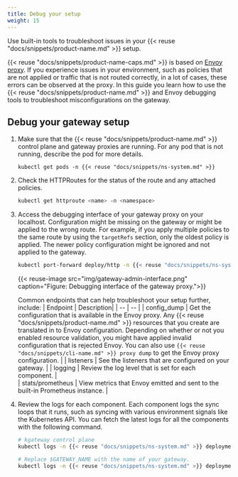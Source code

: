 ```yaml
---
title: Debug your setup
weight: 15
---
```


Use built-in tools to troubleshoot issues in your {{< reuse "docs/snippets/product-name.md" >}} setup.

{{< reuse "docs/snippets/product-name-caps.md" >}} is based on [Envoy proxy](https://www.envoyproxy.io). If you experience issues in your environment, such as policies that are not applied or traffic that is not routed correctly, in a lot of cases, these errors can be observed at the proxy. In this guide you learn how to use the {{< reuse "docs/snippets/product-name.md" >}} and Envoy debugging tools to troubleshoot misconfigurations on the gateway.

## Debug your gateway setup

1. Make sure that the {{< reuse "docs/snippets/product-name.md" >}} control plane and gateway proxies are running. For any pod that is not running, describe the pod for more details.
   
   ```shell
   kubectl get pods -n {{< reuse "docs/snippets/ns-system.md" >}}
   ```
   <!-- TODO: CLI You can do that by using the `{{< reuse "docs/snippets/cli-name.md" >}} check` [command](/docs/reference/cli/glooctl_check/) that quickly checks the health of {{< reuse "docs/snippets/product-name.md" >}} deployments, pods, and custom resources, and verifies Gloo resource configuration. Any issues that are found are reported back in the CLI output. 
   ```sh
   {{< reuse "docs/snippets/cli-name.md" >}} check
   ```
   
   Example output for a misconfigured VirtualHostOption:
   ```console
   Found rejected VirtualHostOption by '{{< reuse "docs/snippets/ns-system.md" >}}': {{< reuse "docs/snippets/ns-system.md" >}} jwt (Reason: 2 errors occurred:
	* invalid virtual host [http~bookinfo_example] while processing plugin enterprise_warning: Could not load configuration for the following Enterprise features: [jwt]
   ```
   -->

2. Check the HTTPRoutes for the status of the route and any attached policies.
   
   ```sh
   kubectl get httproute <name> -n <namespace>
   ```

3. Access the debugging interface of your gateway proxy on your localhost. Configuration might be missing on the gateway or might be applied to the wrong route. For example, if you apply multiple policies to the same route by using the `targetRefs` section, only the oldest policy is applied. The newer policy configuration might be ignored and not applied to the gateway.
   
   ```sh
   kubectl port-forward deploy/http -n {{< reuse "docs/snippets/ns-system.md" >}} 19000 &  
   ```
   
   {{< reuse-image src="img/gateway-admin-interface.png" caption="Figure: Debugging interface of the gateway proxy.">}}
   
   Common endpoints that can help troubleshoot your setup further, include: 
   | Endpoint | Description| 
   | -- | -- | 
   | config_dump | Get the configuration that is available in the Envoy proxy. Any {{< reuse "docs/snippets/product-name.md" >}} resources that you create are translated in to Envoy configuration. Depending on whether or not you enabled resource validation, you might have applied invalid configuration that is rejected Envoy. You can also use `{{< reuse "docs/snippets/cli-name.md" >}} proxy dump` to get the Envoy proxy configuration. | 
   | listeners | See the listeners that are configured on your gateway. | 
   | logging | Review the log level that is set for each component. |  
   | stats/prometheus | View metrics that Envoy emitted and sent to the built-in Prometheus instance. |

4. Review the logs for each component. Each component logs the sync loops that it runs, such as syncing with various environment signals like the Kubernetes API. You can fetch the latest logs for all the components with the following command. 
   
   ```bash
   # kgateway control plane
   kubectl logs -n {{< reuse "docs/snippets/ns-system.md" >}} deployment/kgateway
   
   # Replace $GATEWAY_NAME with the name of your gateway.
   kubectl logs -n {{< reuse "docs/snippets/ns-system.md" >}} deployment/$GATEWAY_NAME
   ```
   
<!-- TODO: CLI
## Before you begin

If you have not done yet, install the `{{< reuse "docs/snippets/cli-name.md" >}}` CLI. The `{{< reuse "docs/snippets/cli-name.md" >}}` CLI is a convenient tool that helps you gather important information about your gateway proxy. To install the `{{< reuse "docs/snippets/cli-name.md" >}}`, you run the following command: 
```sh
curl -sL https://run.solo.io/gloo/install | sh
export PATH=$HOME/.gloo/bin:$PATH
```

{{% callout type="info" %}}
Make sure to use the version of `{{< reuse "docs/snippets/cli-name.md" >}}` that matches your installed version.
{{% /callout %}}

-->

<!-- TODO: CLI
5. Check the proxy configuration that is served by the {{< reuse "docs/snippets/product-name.md" >}} xDS server. When you create {{< reuse "docs/snippets/product-name.md" >}} resources, these resources are translated into Envoy configuration and sent to the xDS server. If {{< reuse "docs/snippets/product-name.md" >}} resources are configured correctly, the configuration must be included in the proxy configuration that is served by the xDS server. 
   ```sh
   {{< reuse "docs/snippets/cli-name.md" >}} proxy served-config --name http
   ```

6. Review the logs for each component. Each component logs the sync loops that it runs, such as syncing with various environment signals like the Kubernetes API. You can fetch the latest logs for all the components with the following command. 
   ```bash
   {{< reuse "docs/snippets/cli-name.md" >}} debug logs
   # save the logs to a file
   {{< reuse "docs/snippets/cli-name.md" >}} debug logs -f gloo.log
   # only print errors
   {{< reuse "docs/snippets/cli-name.md" >}} debug logs --errors-only
   ```
   
   You can use the `kubectl logs` command to view logs for individual components. 
   ```bash
   kubectl logs -f -n {{< reuse "docs/snippets/ns-system.md" >}} -l gloo=gloo
   ```

   To follow the logs of other {{< reuse "docs/snippets/product-name.md" >}} components, simply change the value of the `gloo` label as shown in the table below.

   | Component | Command |
   | ------------- | ------------- |
   | Gloo control plane | `kubectl logs -f -n {{< reuse "docs/snippets/ns-system.md" >}} -l gloo=gloo` |
   | Gloo gateway proxy {{< callout type="info" >}}To view logs for incoming requests to your gateway proxy, be sure to <a href="/docs/security/access-logging/" >enable access logging</a> first.{{< /callout >}}| `kubectl logs -f -n {{< reuse "docs/snippets/ns-system.md" >}} -l gloo=kube-gateway` |
   | Redis | `kubectl logs -f -n {{< reuse "docs/snippets/ns-system.md" >}} -l gloo=redis` |

7. If you still cannot troubleshoot the issue, capture the logs and the state of {{< reuse "docs/snippets/product-name.md" >}} in a file. 
   ```bash
   {{< reuse "docs/snippets/cli-name.md" >}} debug logs -f gloo-logs.log
   {{< reuse "docs/snippets/cli-name.md" >}} debug yaml -f gloo-yamls.yaml
   ```
   -->